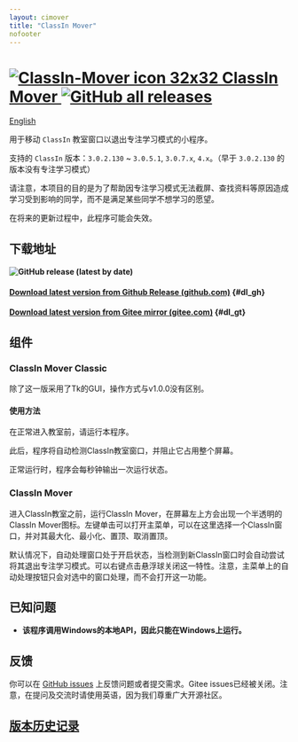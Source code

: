 ```yaml
---
layout: cimover
title: "ClassIn Mover"
nofooter
---
```


# [![ClassIn-Mover icon 32x32](../ClassIn_Mover_32.png) ClassIn Mover ![GitHub all releases](https://img.shields.io/github/downloads/CarlGao4/ClassIn-Mover/total?label=%E4%B8%8B%E8%BD%BD%E9%87%8F)](https://carlgao4.github.io/ClassIn-Mover/) 

[English](..)

用于移动 `ClassIn` 教室窗口以退出专注学习模式的小程序。

支持的 `ClassIn` 版本：`3.0.2.130` ~ `3.0.5.1`, `3.0.7.x`, `4.x`。（早于 `3.0.2.130` 的版本没有专注学习模式）

请注意，本项目的目的是为了帮助因专注学习模式无法截屏、查找资料等原因造成学习受到影响的同学，而不是满足某些同学不想学习的愿望。

在将来的更新过程中，此程序可能会失效。

## 下载地址

#### ![GitHub release (latest by date)](https://img.shields.io/github/v/release/CarlGao4/ClassIn-Mover?label=%E6%AD%A3%E5%BC%8F%E7%89%88)

#### [Download latest version from Github Release (github.com)](../download_github.html) {#dl_gh}

#### [Download latest version from Gitee mirror (gitee.com)](../download_gitee.html) {#dl_gt}

## 组件

### ClassIn Mover Classic

除了这一版采用了Tk的GUI，操作方式与v1.0.0没有区别。

#### 使用方法

在正常进入教室前，请运行本程序。

此后，程序将自动检测ClassIn教室窗口，并阻止它占用整个屏幕。

正常运行时，程序会每秒钟输出一次运行状态。

### ClassIn Mover

进入ClassIn教室之前，运行ClassIn Mover，在屏幕左上方会出现一个半透明的ClassIn Mover图标。左键单击可以打开主菜单，可以在这里选择一个ClassIn窗口，并对其最大化、最小化、置顶、取消置顶。

默认情况下，自动处理窗口处于开启状态，当检测到新ClassIn窗口时会自动尝试将其退出专注学习模式。可以右键点击悬浮球关闭这一特性。注意，主菜单上的自动处理按钮只会对选中的窗口处理，而不会打开这一功能。

## 已知问题

-   **该程序调用Windows的本地API，因此只能在Windows上运行。**

## 反馈

你可以在 [GitHub issues](https://github.com/CarlGao4/ClassIn-Mover/issues) 上反馈问题或者提交需求。Gitee issues已经被关闭。注意，在提问及交流时请使用英语，因为我们尊重广大开源社区。

## [版本历史记录](../releases/zh-cn)